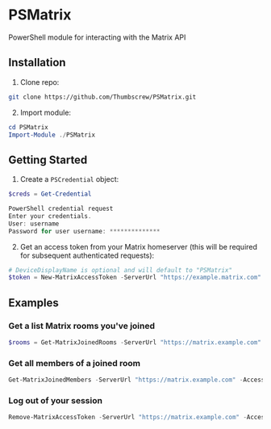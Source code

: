 # PSMatrix
PowerShell module for interacting with the Matrix API

## Installation

1. Clone repo:

```bash
git clone https://github.com/Thumbscrew/PSMatrix.git
```

2. Import module:

```powershell
cd PSMatrix
Import-Module ./PSMatrix
```

## Getting Started

1. Create a `PSCredential` object:

```powershell
$creds = Get-Credential

PowerShell credential request
Enter your credentials.
User: username
Password for user username: **************
```

2. Get an access token from your Matrix homeserver (this will be required for subsequent authenticated requests):

```powershell
# DeviceDisplayName is optional and will default to "PSMatrix"
$token = New-MatrixAccessToken -ServerUrl "https://example.matrix.com" -Credentials $creds -DeviceDisplayName "PSMatrix"
```

## Examples

### Get a list Matrix rooms you've joined

```powershell
$rooms = Get-MatrixJoinedRooms -ServerUrl "https://matrix.example.com" -AccessToken $token
```

### Get all members of a joined room

```powershell
Get-MatrixJoinedMembers -ServerUrl "https://matrix.example.com" -AccessToken $token -RoomId "!ehXvUhWNASUkSLvAGP:matrix.org"
```

### Log out of your session

```powershell
Remove-MatrixAccessToken -ServerUrl "https://matrix.example.com" -AccessToken $token
```
